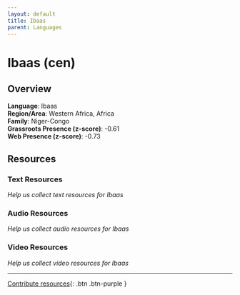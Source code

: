 ```yaml
---
layout: default
title: Ibaas
parent: Languages
---
```


# Ibaas (cen)

## Overview

**Language**: Ibaas  
**Region/Area**: Western Africa, Africa  
**Family**: Niger-Congo  
**Grassroots Presence (z-score)**: -0.61  
**Web Presence (z-score)**: -0.73  

## Resources

### Text Resources
*Help us collect text resources for Ibaas*

### Audio Resources
*Help us collect audio resources for Ibaas*

### Video Resources
*Help us collect video resources for Ibaas*

---

[Contribute resources](https://forms.office.com/e/1SfLJx3u1r){: .btn .btn-purple }
